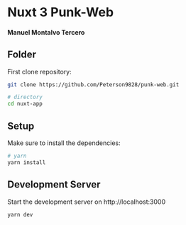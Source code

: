# Nuxt 3 Punk-Web
#### Manuel Montalvo Tercero

## Folder

First clone repository:

```bash
git clone https://github.com/Peterson9828/punk-web.git

# directory
cd nuxt-app
```

## Setup

Make sure to install the dependencies:

```bash
# yarn
yarn install
```

## Development Server

Start the development server on http://localhost:3000

```bash
yarn dev
```
